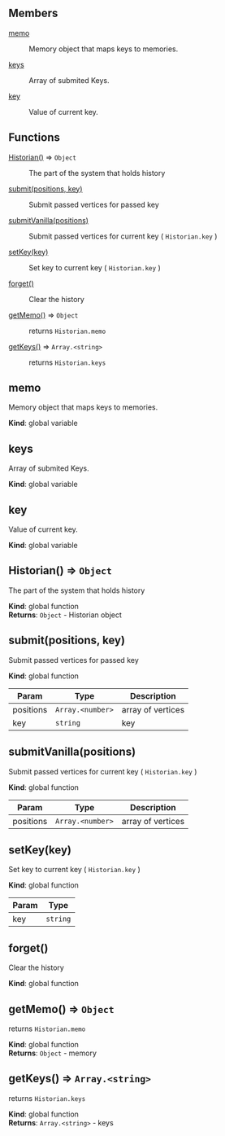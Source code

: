 ## Members

<dl>
<dt><a href="#memo">memo</a></dt>
<dd><p>Memory object that maps keys to memories.</p>
</dd>
<dt><a href="#keys">keys</a></dt>
<dd><p>Array of submited Keys.</p>
</dd>
<dt><a href="#key">key</a></dt>
<dd><p>Value of current key.</p>
</dd>
</dl>

## Functions

<dl>
<dt><a href="#Historian">Historian()</a> ⇒ <code>Object</code></dt>
<dd><p>The part of the system that holds history</p>
</dd>
<dt><a href="#submit">submit(positions, key)</a></dt>
<dd><p>Submit passed vertices for passed key</p>
</dd>
<dt><a href="#submitVanilla">submitVanilla(positions)</a></dt>
<dd><p>Submit passed vertices for current key ( <code>Historian.key</code> )</p>
</dd>
<dt><a href="#setKey">setKey(key)</a></dt>
<dd><p>Set key to current key ( <code>Historian.key</code> )</p>
</dd>
<dt><a href="#forget">forget()</a></dt>
<dd><p>Clear the history</p>
</dd>
<dt><a href="#getMemo">getMemo()</a> ⇒ <code>Object</code></dt>
<dd><p>returns <code>Historian.memo</code></p>
</dd>
<dt><a href="#getKeys">getKeys()</a> ⇒ <code>Array.&lt;string&gt;</code></dt>
<dd><p>returns <code>Historian.keys</code></p>
</dd>
</dl>

<a name="memo"></a>

## memo
Memory object that maps keys to memories.

**Kind**: global variable  
<a name="keys"></a>

## keys
Array of submited Keys.

**Kind**: global variable  
<a name="key"></a>

## key
Value of current key.

**Kind**: global variable  
<a name="Historian"></a>

## Historian() ⇒ <code>Object</code>
The part of the system that holds history

**Kind**: global function  
**Returns**: <code>Object</code> - Historian object  
<a name="submit"></a>

## submit(positions, key)
Submit passed vertices for passed key

**Kind**: global function  

| Param | Type | Description |
| --- | --- | --- |
| positions | <code>Array.&lt;number&gt;</code> | array of vertices |
| key | <code>string</code> | key |

<a name="submitVanilla"></a>

## submitVanilla(positions)
Submit passed vertices for current key ( ``Historian.key`` )

**Kind**: global function  

| Param | Type | Description |
| --- | --- | --- |
| positions | <code>Array.&lt;number&gt;</code> | array of vertices |

<a name="setKey"></a>

## setKey(key)
Set key to current key ( ``Historian.key`` )

**Kind**: global function  

| Param | Type |
| --- | --- |
| key | <code>string</code> | 

<a name="forget"></a>

## forget()
Clear the history

**Kind**: global function  
<a name="getMemo"></a>

## getMemo() ⇒ <code>Object</code>
returns ``Historian.memo``

**Kind**: global function  
**Returns**: <code>Object</code> - memory  
<a name="getKeys"></a>

## getKeys() ⇒ <code>Array.&lt;string&gt;</code>
returns ``Historian.keys``

**Kind**: global function  
**Returns**: <code>Array.&lt;string&gt;</code> - keys  
